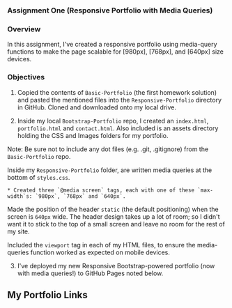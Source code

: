 ### Assignment One (Responsive Portfolio with Media Queries)

### Overview

In this assignment, I've created a responsive portfolio using media-query functions to make the page scalable for [980px], [768px], and [640px] size devices.

### Objectives

1. Copied the contents of `Basic-Portfolio` (the first homework solution) and pasted the mentioned files into the `Responsive-Portfolio` directory in GitHub. Cloned and downloaded onto my local drive.

2. Inside my local `Bootstrap-Portfolio` repo, I created an `index.html`, `portfolio.html` and `contact.html`. Also included is an assets directory holding the CSS and Images folders for my portfolio.

Note: Be sure not to include any dot files (e.g. .git, .gitignore) from the `Basic-Portfolio` repo.

Inside my `Responsive-Portfolio` folder, are written media queries at the bottom of `styles.css`.

    * Created three `@media screen` tags, each with one of these `max-width`s: `980px`, `768px` and `640px`.
        
Made the position of the header `static` (the default positioning) when the screen is `640px` wide. The header design takes up a lot of room; so I didn't want it to stick to the top of a small screen and leave no room for the rest of my site.

Included the `viewport` tag in each of my HTML files, to ensure the media-queries function worked as expected on mobile devices.


3. I've deployed my new Responsive Bootstrap-powered portfolio (now with media queries!) to GitHub Pages noted below.



## My Portfolio Links
